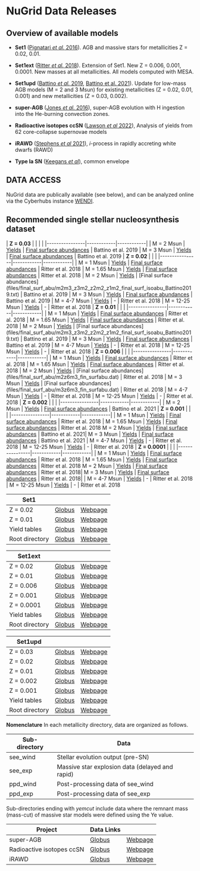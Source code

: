 # NuGrid Data Releases

## Overview of available models

* **Set1** ([Pignatari *et al.* 2016](http://adsabs.harvard.edu/abs/2016ApJS..225...24P)). AGB and massive stars for metallicities Z = 0.02,  0.01.
* **Set1ext** ([Ritter *et al.* 2018](http://adsabs.harvard.edu/abs/2018MNRAS.480..538R)). Extension of Set1. New Z = 0.006, 0.001, 0.0001. New masses at all metallicities. All models computed with MESA.
* **Set1upd** ([Battino *et al.* 2019](https://academic.oup.com/mnras/article/489/1/1082/5552141), [Battino et al. 2021](https://www.mdpi.com/2218-1997/7/2/25)). Update for low-mass AGB models (M = 2 and 3 Msun) for existing metallicities (Z = 0.02, 0.01, 0.001) and new metallicities (Z = 0.03, 0.002).
* **super-AGB** ([Jones *et al.*
  2016](https://doi.org/10.1093/mnras/stv2488)), super-AGB evolution with H
  ingestion into the He-burning convection zones.
* **Radioactive isotopes ccSN** ([Lawson *et al*
  2022](https://doi.org/10.1093/mnras/stab3684)), Analysis of yields from 62
  core-collapse supernovae models
* **iRAWD** ([Stephens *et al* 2021](https://doi.org/10.1093/mnras/stab500)),
  *i*-process in rapidly accreting white dwarfs (RAWD)

* **Type Ia SN** ([Keegans *et al*]()), common envelope

## DATA ACCESS

NuGrid data are publically available (see below), and can be analyzed online via the Cyberhubs instance [WENDI](http://wendi.nugridstars.org).

## Recommended single stellar nucleosynthesis dataset

| **Z = 0.03**           |            | | | 
|----------------|------------|------------|
| M = 2 Msun       | [Yields](files/yields_tables/m2m3_z1m2_z2m2_z3m2_Battino2019.txt)  | [Final surface abundances](files/final_surf_abu/m2m3_z3m2_z2m2_z1m2_final_surf_isoabu_Battino2019.txt)  | Battino et al. 2019
| M = 3 Msun       | [Yields](files/yields_tables/m2m3_z1m2_z2m2_z3m2_Battino2019.txt)  | [Final surface abundances](files/final_surf_abu/m2m3_z3m2_z2m2_z1m2_final_surf_isoabu_Battino2019.txt)  | Battino et al. 2019
| **Z = 0.02**           |            | | 
|----------------|------------|------------|
| M = 1 Msun       | [Yields](files/yields_tables/m1_z2m2_Ritter2018.txt)  | [Final surface abundances](files/final_surf_abu/m1z2m2_fin_surfabu.dat)  | Ritter et al. 2018
| M = 1.65 Msun       | [Yields](files/yields_tables/m1p65_z2m2_Ritter2018.txt)  | [Final surface abundances](files/final_surf_abu/m1p65z2m2_fin_surfabu.dat)  | Ritter et al. 2018
| M = 2 Msun       | [Yields](files/yields_tables/m2m3_z1m2_z2m2_z3m2_Battino2019.txt) | [Final surface abundances] (files/final_surf_abu/m2m3_z3m2_z2m2_z1m2_final_surf_isoabu_Battino2019.txt)  | Battino et al. 2019
| M = 3 Msun       | [Yields](files/yields_tables/m2m3_z1m2_z2m2_z3m2_Battino2019.txt)  | [Final surface abundances](files/final_surf_abu/m2m3_z3m2_z2m2_z1m2_final_surf_isoabu_Battino2019.txt)   | Battino et al. 2019
| M = 4-7 Msun       | [Yields](files/yields_tables/m4m5m6m7_z2m2_Ritter2018.txt)  | -  | Ritter et al. 2018
| M = 12-25 Msun       | [Yields](files/yields_tables/m12m15m20m25_z2m2_z1m2_z6m3_z1m3_z1m4_Ritter1018.txt)  | -  | Ritter et al. 2018
| **Z = 0.01**           |            | | 
|----------------|------------|------------|
| M = 1 Msun       | [Yields](files/yields_tables/m1_z1m2_Ritter2018.txt)  | [Final surface abundances](files/final_surf_abu/m1z1m2_fin_surfabu.dat)  | Ritter et al. 2018
| M = 1.65 Msun       | [Yields](files/yields_tables/m1p65_z1m2_Ritter2018.txt)  | [Final surface abundances](files/final_surf_abu/m1p65z1m2_fin_surfabu.dat)  | Ritter et al. 2018
| M = 2 Msun       | [Yields](files/yields_tables/m2m3_z1m2_z2m2_z3m2_Battino2019.txt) | [Final surface abundances] (files/final_surf_abu/m2m3_z3m2_z2m2_z1m2_final_surf_isoabu_Battino2019.txt)  | Battino et al. 2019
| M = 3 Msun       | [Yields](files/yields_tables/m2m3_z1m2_z2m2_z3m2_Battino2019.txt)  | [Final surface abundances](files/final_surf_abu/m2m3_z3m2_z2m2_z1m2_final_surf_isoabu_Battino2019.txt)   | Battino et al. 2019
| M = 4-7 Msun       | [Yields](files/yields_tables/m4m5m6m7_z1m2_Ritter2018.txt)  | -  | Ritter et al. 2018
| M = 12-25 Msun       | [Yields](files/yields_tables/m12m15m20m25_z2m2_z1m2_z6m3_z1m3_z1m4_Ritter1018.txt)  | -  | Ritter et al. 2018
| **Z = 0.006**           |            | | 
|----------------|------------|------------|
| M = 1 Msun       | [Yields](files/yields_tables/m1_z6m3_Ritter2018.txt)  | [Final surface abundances](files/final_surf_abu/m1z6m3_fin_surfabu.dat)  | Ritter et al. 2018
| M = 1.65 Msun       | [Yields](files/yields_tables/m1p65_z6m3_Ritter2018.txt)  | [Final surface abundances](files/final_surf_abu/m1p65z6m3_fin_surfabu.dat)  | Ritter et al. 2018
| M = 2 Msun       | [Yields](files/yields_tables/m2_z6m3_Ritter2018.txt) | [Final surface abundances] (files/final_surf_abu/m2z6m3_fin_surfabu.dat)  | Ritter et al. 2018
| M = 3 Msun       | [Yields](files/yields_tables/m3_z6m3_Ritter2018.txt) | [Final surface abundances] (files/final_surf_abu/m3z6m3_fin_surfabu.dat)  | Ritter et al. 2018
| M = 4-7 Msun       | [Yields](files/yields_tables/m4m5m6m7_z6m3_Ritter2018.txt)  | -  | Ritter et al. 2018
| M = 12-25 Msun       | [Yields](files/yields_tables/m12m15m20m25_z2m2_z1m2_z6m3_z1m3_z1m4_Ritter1018.txt)  | -  | Ritter et al. 2018
| **Z = 0.002**           |            | | 
|----------------|------------|------------|
| M = 2 Msun       | [Yields](files/yields_tables/m2m3_z1m3_m2_z2m3_Battino2021.txt)  | [Final surface abundances](files/final_surf_abu/m2m3_z1m3_m2_z2m3_final_surf_isoabu_Battino2021.txt)  | Battino et al. 2021
| **Z = 0.001**           |            | | 
|----------------|------------|------------|
| M = 1 Msun       | [Yields](files/yields_tables/m1_z1m3_Ritter2018.txt)  | [Final surface abundances](files/final_surf_abu/m1z1m3_fin_surfabu.dat)  | Ritter et al. 2018
| M = 1.65 Msun       | [Yields](files/yields_tables/m1p65_z1m3_Ritter2018.txt)  | [Final surface abundances](files/final_surf_abu/m1p65z1m3_fin_surfabu.dat)  | Ritter et al. 2018
 M = 2 Msun       | [Yields](files/yields_tables/m2m3_z1m3_m2_z2m3_Battino2021.txt)  | [Final surface abundances](files/final_surf_abu/m2m3_z1m3_m2_z2m3_final_surf_isoabu_Battino2021.txt)  | Battino et al. 2021| 
 M = 3 Msun       | [Yields](files/yields_tables/m2m3_z1m3_m2_z2m3_Battino2021.txt)  | [Final surface abundances](files/final_surf_abu/m2m3_z1m3_m2_z2m3_final_surf_isoabu_Battino2021.txt)  | Battino et al. 2021
| M = 4-7 Msun       | [Yields](files/yields_tables/m4m5m6m7_z1m3_Ritter2018.txt)  | -  | Ritter et al. 2018
| M = 12-25 Msun       | [Yields](files/yields_tables/m12m15m20m25_z2m2_z1m2_z6m3_z1m3_z1m4_Ritter1018.txt)  | -  | Ritter et al. 2018
| **Z = 0.0001**           |            | | 
|----------------|------------|------------|
| M = 1 Msun       | [Yields](files/yields_tables/m1_z1m4_Ritter2018.txt)  | [Final surface abundances](files/final_surf_abu/m1z1m4_fin_surfabu.dat)  | Ritter et al. 2018
| M = 1.65 Msun       | [Yields](files/yields_tables/m1p65_z1m4_Ritter2018.txt)  | [Final surface abundances](files/final_surf_abu/m1p65z1m4_fin_surfabu.dat)  | Ritter et al. 2018
 M = 2 Msun       | [Yields](files/yields_tables/m2_z1m4_Ritter2018.txt)  | [Final surface abundances](files/final_surf_abu/m2z1m4_fin_surfabu.dat)  | Ritter et al. 2018| 
 M = 3 Msun       | [Yields](files/yields_tables/m3_z1m4_Ritter2018.txt)  | [Final surface abundances](files/final_surf_abu/m3z1m4_fin_surfabu.dat)  | Ritter et al. 2018| 
| M = 4-7 Msun       | [Yields](files/yields_tables/m4m5m6m7_z1m4_Ritter2018.txt)  | -  | Ritter et al. 2018
| M = 12-25 Msun       | [Yields](files/yields_tables/m12m15m20m25_z2m2_z1m2_z6m3_z1m3_z1m4_Ritter1018.txt)  | -  | Ritter et al. 2018


| Set1           |            | | 
|----------------|------------|------------|
| Z = 0.02       | [Globus](https://app.globus.org/file-manager?origin_id=13897778-9894-11ea-b3c4-0ae144191ee3&origin_path=%2Fdata%2Fset1%2Fset1.2%2F)  | [Webpage](https://download1.nugridstars.org/set1/set1.2/)  
| Z = 0.01       | [Globus](https://app.globus.org/file-manager?origin_id=13897778-9894-11ea-b3c4-0ae144191ee3&origin_path=%2Fdata%2Fset1%2Fset1.1%2F)  | [Webpage](https://download1.nugridstars.org/set1/set1.1/) 
| Yield tables   | [Globus](https://app.globus.org/file-manager?origin_id=13897778-9894-11ea-b3c4-0ae144191ee3&origin_path=%2Fdata%2Fset1%2FYield_tables%2F)  | [Webpage](https://download1.nugridstars.org/set1/Yield_tables/)
| Root directory | [Globus](https://app.globus.org/file-manager?origin_id=13897778-9894-11ea-b3c4-0ae144191ee3&origin_path=%2Fdata%2Fset1%2F)  | [Webpage](https://download1.nugridstars.org/set1/)

| Set1ext        |            | | 
|----------------|------------|------------|
| Z = 0.02       | [Globus](https://app.globus.org/file-manager?origin_id=13897778-9894-11ea-b3c4-0ae144191ee3&origin_path=%2Fdata%2Fset1ext%2Fset1.2%2F)  | [Webpage](https://download1.nugridstars.org/set1ext/set1.2/)  
| Z = 0.01       | [Globus](https://app.globus.org/file-manager?origin_id=13897778-9894-11ea-b3c4-0ae144191ee3&origin_path=%2Fdata%2Fset1ext%2Fset1.1%2F)  | [Webpage](https://download1.nugridstars.org/set1ext/set1.1/)  
| Z = 0.006      | [Globus](https://app.globus.org/file-manager?origin_id=13897778-9894-11ea-b3c4-0ae144191ee3&origin_path=%2Fdata%2Fset1ext%2Fset1.3a%2F)  | [Webpage](https://download1.nugridstars.org/set1ext/set1.3a/)  
| Z = 0.001      | [Globus](https://app.globus.org/file-manager?origin_id=13897778-9894-11ea-b3c4-0ae144191ee3&origin_path=%2Fdata%2Fset1ext%2Fset1.4a%2F)  | [Webpage](https://download1.nugridstars.org/set1ext/set1.4a/)  
| Z = 0.0001     | [Globus](https://app.globus.org/file-manager?origin_id=13897778-9894-11ea-b3c4-0ae144191ee3&origin_path=%2Fdata%2Fset1ext%2Fset1.5a%2F)  | [Webpage](https://download1.nugridstars.org/set1ext/set1.5a/)  
| Yield tables   | [Globus](https://app.globus.org/file-manager?origin_id=13897778-9894-11ea-b3c4-0ae144191ee3&origin_path=%2Fdata%2Fset1ext%2FYield_tables%2F)  | [Webpage](https://download1.nugridstars.org/set1ext/Yield_tables/) 
| Root directory | [Globus](https://app.globus.org/file-manager?origin_id=13897778-9894-11ea-b3c4-0ae144191ee3&origin_path=%2Fdata%2Fset1ext%2F)  | [Webpage](https://download1.nugridstars.org/set1ext/) 

| Set1upd        |            | |
|----------------|------------|------------|
| Z = 0.03       | [Globus](https://app.globus.org/file-manager?origin_id=13897778-9894-11ea-b3c4-0ae144191ee3&origin_path=%2Fdata%2Fset1upd%2Fset1.3%2F)  | [Webpage](https://download1.nugridstars.org/set1upd/set1.3/)
| Z = 0.02       | [Globus](https://app.globus.org/file-manager?origin_id=13897778-9894-11ea-b3c4-0ae144191ee3&origin_path=%2Fdata%2Fset1upd%2Fset1.2%2F)  | [Webpage](https://download1.nugridstars.org/set1upd/set1.2/)
| Z = 0.01       | [Globus](https://app.globus.org/file-manager?origin_id=13897778-9894-11ea-b3c4-0ae144191ee3&origin_path=%2Fdata%2Fset1upd%2Fset1.1%2F)  | [Webpage](https://download1.nugridstars.org/set1upd/set1.1/)
| Z = 0.002      | [Globus](https://app.globus.org/file-manager?origin_id=13897778-9894-11ea-b3c4-0ae144191ee3&origin_path=%2Fdata%2Fset1upd%2Fset1.02%2F)  | [Webpage](https://download1.nugridstars.org/set1upd/set1.02/)
| Z = 0.001      | [Globus](https://app.globus.org/file-manager?origin_id=13897778-9894-11ea-b3c4-0ae144191ee3&origin_path=%2Fdata%2Fset1upd%2Fset1.01%2F)  | [Webpage](https://download1.nugridstars.org/set1upd/set1.01/)
| Yield tables   | [Globus](https://app.globus.org/file-manager?origin_id=13897778-9894-11ea-b3c4-0ae144191ee3&origin_path=%2Fdata%2Fset1upd%2Fyields_finalabu_tables%2F)  | [Webpage](https://download1.nugridstars.org/set1upd/yields_finalabu_tables/)
| Root directory | [Globus](https://app.globus.org/file-manager?origin_id=13897778-9894-11ea-b3c4-0ae144191ee3&origin_path=%2Fdata%2Fset1upd%2F)  | [Webpage](https://download1.nugridstars.org/set1upd/)

**Nomenclature** In each metallicity directory, data are organized as follows.

   Sub-directory | Data
   ----------|------------
  see\_wind  | Stellar evolution output (pre-SN) 
  see\_exp   | Massive star explosion data (delayed and rapid)
  ppd_wind   | Post-processing data of see\_wind
  ppd\_exp   | Post-processing data of see\_exp
  
Sub-directories ending with *yemcut* include data where the remnant mass (mass-cut) of massive star models were defined using the Ye value.

| Project                   | Data Links                                                                                                          |                                                              |
|---------------------------|---------------------------------------------------------------------------------------------------------------------|--------------------------------------------------------------|
| super-AGB                 | [Globus](https://app.globus.org/file-manager?origin_id=13897778-9894-11ea-b3c4-0ae144191ee3&origin_path=%2Fdata%2F) | [Webpage](https://download1.nugridstars.org/sagb_jones2016/) |
| Radioactive isotopes ccSN | [Globus](https://app.globus.org/file-manager?origin_id=13897778-9894-11ea-b3c4-0ae144191ee3&origin_path=%2Fdata%2Fchetec-infra_models%2FLAW22%2F)                                                                                                          | [Webpage](https://download1.nugridstars.org/chetec-infra_models/LAW22/)                                                  |
|iRAWD| [Globus](https://app.globus.org/file-manager?origin_id=13897778-9894-11ea-b3c4-0ae144191ee3&origin_path=%2Fdata%2FiRAWDyields%2F)  | [Webpage](https://download1.nugridstars.org/iRAWDyields)    |  
